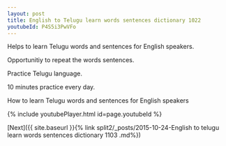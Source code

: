 ```yaml
---
layout: post
title: English to Telugu learn words sentences dictionary 1022 
youtubeId: P4S5i3PwVFo
---
```

 
 
Helps to learn Telugu words and sentences for English speakers.

Opportunitiy to repeat the words sentences. 

Practice Telugu language. 
 
10 minutes practice every day. 
 
How to learn Telugu words and sentences for English speakers 
 
{% include youtubePlayer.html id=page.youtubeId %}
 
 
[Next]({{ site.baseurl }}{% link  split2/_posts/2015-10-24-English to telugu learn words sentences dictionary 1103 .md%})
 
